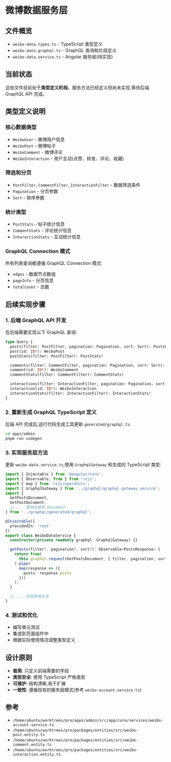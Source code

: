 # 微博数据服务层

## 文件概览

- `weibo-data.types.ts` - TypeScript 类型定义
- `weibo-data.graphql.ts` - GraphQL 查询和片段定义
- `weibo-data.service.ts` - Angular 服务层(待实现)

## 当前状态

这些文件目前处于**类型定义阶段**。服务方法已经定义但尚未实现,等待后端 GraphQL API 完成。

## 类型定义说明

### 核心数据类型

- `WeiboUser` - 微博用户信息
- `WeiboPost` - 微博帖子
- `WeiboComment` - 微博评论
- `WeiboInteraction` - 用户互动(点赞、转发、评论、收藏)

### 筛选和分页

- `PostFilter`, `CommentFilter`, `InteractionFilter` - 数据筛选条件
- `Pagination` - 分页参数
- `Sort` - 排序参数

### 统计类型

- `PostStats` - 帖子统计信息
- `CommentStats` - 评论统计信息
- `InteractionStats` - 互动统计信息

### GraphQL Connection 模式

所有列表查询都遵循 GraphQL Connection 模式:
- `edges` - 数据节点数组
- `pageInfo` - 分页信息
- `totalCount` - 总数

## 后续实现步骤

### 1. 后端 GraphQL API 开发

在后端需要实现以下 GraphQL 查询:

```graphql
type Query {
  posts(filter: PostFilter, pagination: Pagination, sort: Sort): PostsConnection!
  post(id: ID!): WeiboPost
  postStats(filter: PostFilter): PostStats!

  comments(filter: CommentFilter, pagination: Pagination, sort: Sort): CommentsConnection!
  comment(id: ID!): WeiboComment
  commentStats(filter: CommentFilter): CommentStats!

  interactions(filter: InteractionFilter, pagination: Pagination, sort: Sort): InteractionsConnection!
  interaction(id: ID!): WeiboInteraction
  interactionStats(filter: InteractionFilter): InteractionStats!
}
```

### 2. 重新生成 GraphQL TypeScript 定义

后端 API 完成后,运行代码生成工具更新 `generated/graphql.ts`:

```bash
cd apps/admin
pnpm run codegen
```

### 3. 实现服务层方法

更新 `weibo-data.service.ts`,使用 `GraphqlGateway` 和生成的 TypeScript 类型:

```typescript
import { Injectable } from '@angular/core';
import { Observable, from } from 'rxjs';
import { map } from 'rxjs/operators';
import { GraphqlGateway } from '../graphql/graphql-gateway.service';
import {
  GetPostsDocument,
  GetPostDocument,
  // ... 其他生成的 Document
} from '../graphql/generated/graphql';

@Injectable({
  providedIn: 'root'
})
export class WeiboDataService {
  constructor(private readonly graphql: GraphqlGateway) {}

  getPosts(filter?, pagination?, sort?): Observable<PostsResponse> {
    return from(
      this.graphql.request(GetPostsDocument, { filter, pagination, sort })
    ).pipe(
      map(response => ({
        posts: response.posts
      }))
    );
  }

  // ... 实现其他方法
}
```

### 4. 测试和优化

- 编写单元测试
- 集成到页面组件中
- 根据实际使用情况调整类型定义

## 设计原则

- **极简**: 只定义前端需要的字段
- **类型安全**: 使用 TypeScript 严格类型
- **可维护**: 结构清晰,易于扩展
- **一致性**: 遵循现有的服务层模式(参考 `weibo-account.service.ts`)

## 参考

- `/home/ubuntu/worktrees/pro/apps/admin/src/app/core/services/weibo-account.service.ts`
- `/home/ubuntu/worktrees/pro/packages/entities/src/weibo-post.entity.ts`
- `/home/ubuntu/worktrees/pro/packages/entities/src/weibo-comment.entity.ts`
- `/home/ubuntu/worktrees/pro/packages/entities/src/weibo-interaction.entity.ts`
